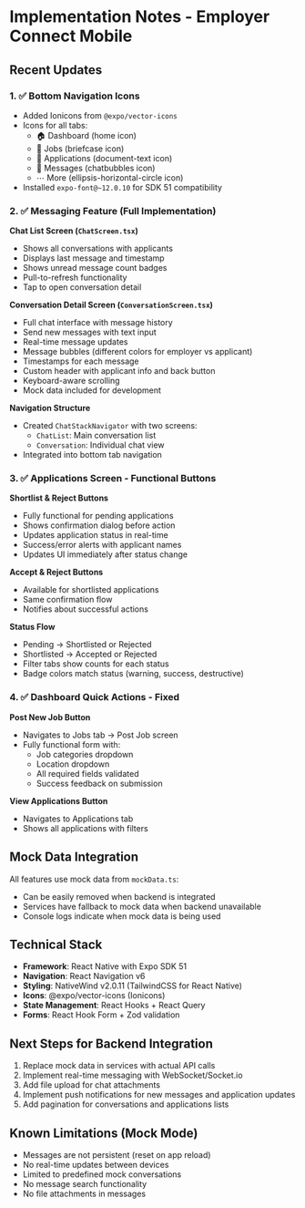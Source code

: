 # Implementation Notes - Employer Connect Mobile

## Recent Updates

### 1. ✅ Bottom Navigation Icons
- Added Ionicons from `@expo/vector-icons`
- Icons for all tabs:
  - 🏠 Dashboard (home icon)
  - 💼 Jobs (briefcase icon)
  - 📄 Applications (document-text icon)
  - 💬 Messages (chatbubbles icon)
  - ⋯ More (ellipsis-horizontal-circle icon)
- Installed `expo-font@~12.0.10` for SDK 51 compatibility

### 2. ✅ Messaging Feature (Full Implementation)
**Chat List Screen (`ChatScreen.tsx`)**
- Shows all conversations with applicants
- Displays last message and timestamp
- Shows unread message count badges
- Pull-to-refresh functionality
- Tap to open conversation detail

**Conversation Detail Screen (`ConversationScreen.tsx`)**
- Full chat interface with message history
- Send new messages with text input
- Real-time message updates
- Message bubbles (different colors for employer vs applicant)
- Timestamps for each message
- Custom header with applicant info and back button
- Keyboard-aware scrolling
- Mock data included for development

**Navigation Structure**
- Created `ChatStackNavigator` with two screens:
  - `ChatList`: Main conversation list
  - `Conversation`: Individual chat view
- Integrated into bottom tab navigation

### 3. ✅ Applications Screen - Functional Buttons
**Shortlist & Reject Buttons**
- Fully functional for pending applications
- Shows confirmation dialog before action
- Updates application status in real-time
- Success/error alerts with applicant names
- Updates UI immediately after status change

**Accept & Reject Buttons**
- Available for shortlisted applications
- Same confirmation flow
- Notifies about successful actions

**Status Flow**
- Pending → Shortlisted or Rejected
- Shortlisted → Accepted or Rejected
- Filter tabs show counts for each status
- Badge colors match status (warning, success, destructive)

### 4. ✅ Dashboard Quick Actions - Fixed
**Post New Job Button**
- Navigates to Jobs tab → Post Job screen
- Fully functional form with:
  - Job categories dropdown
  - Location dropdown
  - All required fields validated
  - Success feedback on submission

**View Applications Button**
- Navigates to Applications tab
- Shows all applications with filters

## Mock Data Integration
All features use mock data from `mockData.ts`:
- Can be easily removed when backend is integrated
- Services have fallback to mock data when backend unavailable
- Console logs indicate when mock data is being used

## Technical Stack
- **Framework**: React Native with Expo SDK 51
- **Navigation**: React Navigation v6
- **Styling**: NativeWind v2.0.11 (TailwindCSS for React Native)
- **Icons**: @expo/vector-icons (Ionicons)
- **State Management**: React Hooks + React Query
- **Forms**: React Hook Form + Zod validation

## Next Steps for Backend Integration
1. Replace mock data in services with actual API calls
2. Implement real-time messaging with WebSocket/Socket.io
3. Add file upload for chat attachments
4. Implement push notifications for new messages and application updates
5. Add pagination for conversations and applications lists

## Known Limitations (Mock Mode)
- Messages are not persistent (reset on app reload)
- No real-time updates between devices
- Limited to predefined mock conversations
- No message search functionality
- No file attachments in messages

